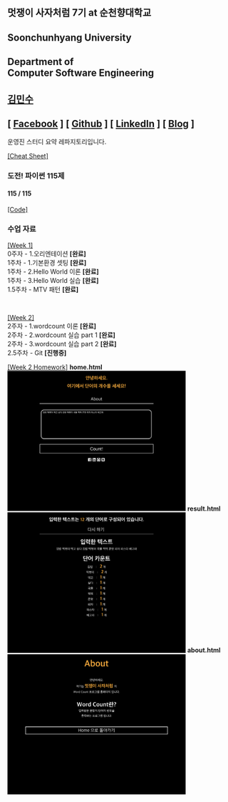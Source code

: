 ## 멋쟁이 사자처럼 7기 at 순천향대학교

## Soonchunhyang University
Department of<br/> Computer Software Engineering
------------------------------------------

##  [김민수](https://github.com/alstn2468)
## [ [Facebook](https://www.facebook.com/profile.php?id=100003769223078) ] [ [Github](https://github.com/alstn2468) ] [ [LinkedIn](https://www.linkedin.com/in/minsu-kim-336289160/) ] [ [Blog](https://alstn2468.github.io/) ]<br/>

운영진 스터디 요약 레파지토리입니다.<br/>

[[Cheat Sheet]](https://github.com/LikeLionSCH/LikeLion_Study_Summary/blob/master/Summary/Cheat_Sheet.md)

### 도전! 파이썬 115제
#### 115 / 115
[[Code]](https://github.com/LikeLionSCH/LikeLion_Study_Summary/tree/master/Python_Challenge_115)

### 수업 자료
[[Week 1]](https://github.com/LikeLionSCH/LikeLion_Study_Summary/blob/master/Summary/Week_1.md)<br/>
0주자 - 1.오리엔테이션 **[완료]**<br/>
1주차 - 1.기본환경 셋팅 **[완료]**<br/>
1주차 - 2.Hello World 이론 **[완료]**<br/>
1주차 - 3.Hello World 실습 **[완료]**<br/>
1.5주차 - MTV 패턴 **[완료]**<br/>

<br/>

[[Week 2]](https://github.com/LikeLionSCH/LikeLion_Study_Summary/blob/master/Summary/Week_2.md)<br/>
2주자 - 1.wordcount 이론 **[완료]**<br/>
2주차 - 2.wordcount 실습 part 1 **[완료]**<br/>
2주차 - 3.wordcount 실습 part 2 **[완료]**<br/>
2.5주차 - Git **[진행중]**<br/>

[[Week 2 Homework]](https://github.com/LikeLionSCH/LikeLion_Study_Summary/tree/master/django_project/wordcount)
**home.html**
<img src="Homework/Week_2/Homework_TestImage_1.png" width="400" height="auto">
**result.html**
<img src="Homework/Week_2/Homework_TestImage_2.png" width="400" height="auto">
**about.html**
<img src="Homework/Week_2/Homework_TestImage_3.png" width="400" height="auto">
